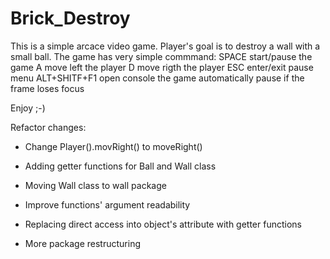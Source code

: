 # Brick_Destroy
This is a simple arcace video game.
Player's goal is to destroy a wall with a small ball.
The game has  very simple commmand:
SPACE start/pause the game
A move left the player
D move rigth the player
ESC enter/exit pause menu
ALT+SHITF+F1 open console
the game automatically pause if the frame loses focus

Enjoy ;-)

Refactor changes:
- Change Player().movRight() to moveRight()
- Adding getter functions for Ball and Wall class
- Moving Wall class to wall package

- Improve functions' argument readability
- Replacing direct access into object's attribute with getter functions
- More package restructuring
